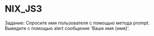 # NIX_JS3
 
Задание: Спросите имя пользователя с помощью метода prompt. Выведите с помощью alert сообщение 'Ваше имя {имя}'.
